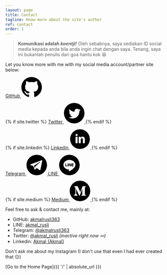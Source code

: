 ```yaml
---
layout: page
title: Contact
tagline: Know more about the site's author
ref: contact
order: 1
---
```

> **Komunikasi adalah _koentji!_** Oleh sebabnya, saya sediakan ID social media kepada anda bila anda ingin chat dengan saya. Tenang, saya ini bukanlah penulis dari goa hantu kok :satisfied:

Let you know more with me with my social media account/partner site below:

<link rel="stylesheet" href="{{ '/assets/css/socialmedia.css?v=' | append: site.github.build_revision | absolute_url }}">

<div class="contact">
  <!-- Github icon -->
  <span class="social-media github tooltip">
    <a href="{{ site.github.owner_url }}" aria-label="{{ site.github.owner_name }}'s GitHub" title="{{ site.github.owner_name }}'s GitHub">
      <span class="tooltiptext">GitHub</span>
      <svg class="social-media-svg" xmlns="http://www.w3.org/2000/svg" width="4rem" height="4rem" viewBox="0 0 24 24">
        <path
          d="M12 0c-6.626 0-12 5.373-12 12 0 5.302 3.438 9.8 8.207 11.387.599.111.793-.261.793-.577v-2.234c-3.338.726-4.033-1.416-4.033-1.416-.546-1.387-1.333-1.756-1.333-1.756-1.089-.745.083-.729.083-.729 1.205.084 1.839 1.237 1.839 1.237 1.07 1.834 2.807 1.304 3.492.997.107-.775.418-1.305.762-1.604-2.665-.305-5.467-1.334-5.467-5.931 0-1.311.469-2.381 1.236-3.221-.124-.303-.535-1.524.117-3.176 0 0 1.008-.322 3.301 1.23.957-.266 1.983-.399 3.003-.404 1.02.005 2.047.138 3.006.404 2.291-1.552 3.297-1.23 3.297-1.23.653 1.653.242 2.874.118 3.176.77.84 1.235 1.911 1.235 3.221 0 4.609-2.807 5.624-5.479 5.921.43.372.823 1.102.823 2.222v3.293c0 .319.192.694.801.576 4.765-1.589 8.199-6.086 8.199-11.386 0-6.627-5.373-12-12-12z" />
      </svg>
    </a>
  </span>

  <!-- Twitter icon -->
  {% if site.twitter %}
  <span class="social-media twitter tooltip">
    <a href="https://twitter.com/{{ site.twitter.username }}" aria-label="{{ site.github.owner_name }}'s Twitter" title="{{ site.github.owner_name }}'s Twitter">
      <span class="tooltiptext">Twitter</span>
      <svg class="social-media-svg" xmlns="http://www.w3.org/2000/svg" width="4rem" height="4rem" viewBox="0 0 24 24">
        <path
          d="M12 0c-6.627 0-12 5.373-12 12s5.373 12 12 12 12-5.373 12-12-5.373-12-12-12zm6.066 9.645c.183 4.04-2.83 8.544-8.164 8.544-1.622 0-3.131-.476-4.402-1.291 1.524.18 3.045-.244 4.252-1.189-1.256-.023-2.317-.854-2.684-1.995.451.086.895.061 1.298-.049-1.381-.278-2.335-1.522-2.304-2.853.388.215.83.344 1.301.359-1.279-.855-1.641-2.544-.889-3.835 1.416 1.738 3.533 2.881 5.92 3.001-.419-1.796.944-3.527 2.799-3.527.825 0 1.572.349 2.096.907.654-.128 1.27-.368 1.824-.697-.215.671-.67 1.233-1.263 1.589.581-.07 1.135-.224 1.649-.453-.384.578-.87 1.084-1.433 1.489z" />
      </svg>
    </a>
  </span>
  {% endif %}

  <!-- Linkedin icon -->
  {% if site.linkedin %}
  <span class="social-media linkedin tooltip">
    <a href="https://linkedin.com/in/{{ site.linkedin.username }}" aria-label="{{ site.github.owner_name }}'s Linkedin" title="{{ site.github.owner_name }}'s Linkedin">
      <span class="tooltiptext">Linkedin</span>
      <svg class="social-media-svg" xmlns="http://www.w3.org/2000/svg" width="4rem" height="4rem" preserveAspectRatio="xMidYMid meet" viewBox="0 0 20 20">
        <path
          d="M10 .4C4.698.4.4 4.698.4 10s4.298 9.6 9.6 9.6s9.6-4.298 9.6-9.6S15.302.4 10 .4zM7.65 13.979H5.706V7.723H7.65v6.256zm-.984-7.024c-.614 0-1.011-.435-1.011-.973c0-.549.409-.971 1.036-.971s1.011.422 1.023.971c0 .538-.396.973-1.048.973zm8.084 7.024h-1.944v-3.467c0-.807-.282-1.355-.985-1.355c-.537 0-.856.371-.997.728c-.052.127-.065.307-.065.486v3.607H8.814v-4.26c0-.781-.025-1.434-.051-1.996h1.689l.089.869h.039c.256-.408.883-1.01 1.932-1.01c1.279 0 2.238.857 2.238 2.699v3.699z" />
        </svg>
    </a>
  </span>
  {% endif %}

  <!-- Telegram icon -->
  <span class="social-media telegram tooltip">
    <a href="https://telegram.me/akmalrusli363" aria-label="{{ site.github.owner_name }}'s Telegram" title="{{ site.github.owner_name }}'s Telegram">
      <span class="tooltiptext">Telegram</span>
      <svg class="social-media-svg" width="4rem" height="4rem" viewBox="0 0 24 24" version="1.1" xmlns="http://www.w3.org/2000/svg" xmlns:xlink="http://www.w3.org/1999/xlink" xml:space="preserve" xmlns:serif="http://www.serif.com/"
        style="fill-rule:evenodd;clip-rule:evenodd;stroke-linejoin:round;stroke-miterlimit:1.41421;">
        <path id="telegram-4"
          d="M12,0c-6.626,0 -12,5.372 -12,12c0,6.627 5.374,12 12,12c6.627,0 12,-5.373 12,-12c0,-6.628 -5.373,-12 -12,-12Zm3.224,17.871c0.188,0.133 0.43,0.166 0.646,0.085c0.215,-0.082 0.374,-0.267 0.422,-0.491c0.507,-2.382 1.737,-8.412 2.198,-10.578c0.035,-0.164 -0.023,-0.334 -0.151,-0.443c-0.129,-0.109 -0.307,-0.14 -0.465,-0.082c-2.446,0.906 -9.979,3.732 -13.058,4.871c-0.195,0.073 -0.322,0.26 -0.316,0.467c0.007,0.206 0.146,0.385 0.346,0.445c1.381,0.413 3.193,0.988 3.193,0.988c0,0 0.847,2.558 1.288,3.858c0.056,0.164 0.184,0.292 0.352,0.336c0.169,0.044 0.348,-0.002 0.474,-0.121c0.709,-0.669 1.805,-1.704 1.805,-1.704c0,0 2.084,1.527 3.266,2.369Zm-6.423,-5.062l0.98,3.231l0.218,-2.046c0,0 3.783,-3.413 5.941,-5.358c0.063,-0.057 0.071,-0.153 0.019,-0.22c-0.052,-0.067 -0.148,-0.083 -0.219,-0.037c-2.5,1.596 -6.939,4.43 -6.939,4.43Z" />
        </svg>
    </a>
  </span>

  <!-- LINE icon -->
  <span class="social-media line-app tooltip">
    <a href="line://ti/p/akmal_rusli" aria-label="{{ site.github.owner_name }}'s LINE" title="{{ site.github.owner_name }}'s LINE">
      <span class="tooltiptext">LINE</span>
      <svg class="social-media-svg" xmlns="http://www.w3.org/2000/svg" width="4rem" height="4rem" viewBox="0 0 24 24" fill-rule="evenodd" clip-rule="evenodd">
        <path
          d="M12 0c-6.626 0-12 5.372-12 12 0 6.627 5.374 12 12 12 6.627 0 12-5.373 12-12 0-6.628-5.373-12-12-12zm7 11.681c0-3.133-3.14-5.681-7-5.681s-7 2.548-7 5.681c0 2.808 2.49 5.159 5.854 5.604.228.049.538.15.617.345.071.177.046.454.022.633l-.099.599c-.031.177-.141.692.606.378.747-.315 4.031-2.374 5.5-4.064 1.014-1.113 1.5-2.242 1.5-3.495zm-9.606 1.808h-1.961l-.095-.038-.001-.001-.003-.003-.038-.094v-3.05c0-.075.061-.136.137-.136h.491c.075 0 .136.061.136.136v2.422h1.334c.075.001.136.062.136.137v.491c0 .075-.061.136-.136.136zm7.275 0h-1.962l-.094-.038-.004-.004-.038-.094v-3.05l.038-.094.004-.004.094-.038h1.962c.075 0 .136.061.136.136v.491c0 .076-.061.137-.136.137h-1.334v.515h1.334c.075 0 .136.061.136.137v.491c0 .075-.061.136-.136.136h-1.334v.515h1.334c.075.001.136.062.136.137v.491c0 .075-.061.136-.136.136zm-6.091 0h-.491c-.076 0-.137-.061-.137-.136v-3.05c0-.075.061-.136.137-.136h.491c.075 0 .136.061.136.136v3.05c0 .075-.061.136-.136.136zm1.241 0h-.491c-.075 0-.137-.061-.137-.136v-3.05c0-.075.062-.136.137-.136h.491l.012.001.013.001.007.002.013.004.005.001.012.006.011.006.007.005.014.011.009.01.01.013 1.398 1.888v-1.812c0-.075.061-.136.136-.136h.491c.076 0 .137.061.137.136v3.05c0 .075-.061.136-.137.136h-.491l-.035-.004-.002-.001-.013-.004-.007-.003-.01-.005-.008-.006-.002-.001-.034-.033-1.4-1.89v1.811c0 .075-.061.136-.136.136z" />
        </svg>
    </a>
  </span>

  <!-- Medium icon -->
  {% if site.medium %}
  <span class="social-media medium tooltip">
    <a href="https://medium.com/@{{ site.medium.username }}" aria-label="{{ site.github.owner_name }}'s Medium Blogposts" title="{{ site.github.owner_name }}'s Medium">
      <span class="tooltiptext">Medium</span>
      <svg class="social-media-svg" xmlns="http://www.w3.org/2000/svg" width="4rem" height="4rem" viewBox="0 0 24 24" fill-rule="evenodd" clip-rule="evenodd">
        <path
          d="M12 0c-6.626 0-12 5.372-12 12 0 6.627 5.374 12 12 12 6.627 0 12-5.373 12-12 0-6.628-5.373-12-12-12zm6.974 17.557v-.235l-1.092-1.072c-.096-.073-.144-.194-.124-.313v-7.874c-.02-.119.028-.24.124-.313l1.118-1.072v-.235h-3.869l-2.758 6.88-3.138-6.88h-4.059v.235l1.308 1.575c.128.115.194.285.176.457v6.188c.038.223-.032.451-.189.614l-1.471 1.784v.235h4.17v-.235l-1.471-1.784c-.158-.163-.233-.389-.202-.614v-5.352l3.66 7.985h.425l3.143-7.985v6.365c0 .17 0 .202-.111.313l-1.13 1.098v.235h5.49z" />
        </svg>
    </a>
  </span>
  {% endif %}
</div>

Feel free to ask & contact me, mainly at:

- GitHub: [akmalrusli363](https://github.com/akmalrusli363)
- LINE: [akmal_rusli](line://ti/p/akmal_rusli)
- Telegram: [@akmalrusli363](https://telegram.me/akmalrusli363)
- Twitter: [@akmal_rusli](https://twitter.com/akmal_rusli) _(inactive right now :zzz:)_
- Linkedin: [Akmal (Akmal)](https://linkedin.com/in/akmal-akmal-978189190 "My Linkedin")

Don't ask me about my Instagram (I don't use that even I had ever created that :expressionless:)


[Go to the Home Page]({{ '/' | absolute_url }})
